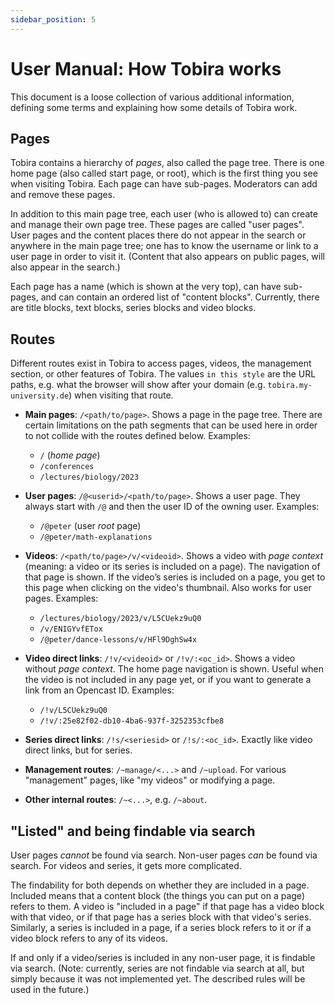 ```yaml
---
sidebar_position: 5
---
```


# User Manual: How Tobira works

This document is a loose collection of various additional information, defining some terms and explaining how some details of Tobira work.


## Pages

Tobira contains a hierarchy of *pages*, also called the page tree.
There is one home page (also called start page, or root), which is the first thing you see when visiting Tobira.
Each page can have sub-pages.
Moderators can add and remove these pages.

In addition to this main page tree, each user (who is allowed to) can create and manage their own page tree.
These pages are called "user pages".
User pages and the content places there do not appear in the search or anywhere in the main page tree; one has to know the username or link to a user page in order to visit it.
(Content that also appears on public pages, will also appear in the search.)

Each page has a name (which is shown at the very top), can have sub-pages, and can contain an ordered list of "content blocks".
Currently, there are title blocks, text blocks, series blocks and video blocks.


## Routes

Different routes exist in Tobira to access pages, videos, the management section, or other features of Tobira.
The values `in this style` are the URL paths, e.g. what the browser will show after your domain (e.g. `tobira.my-university.de`) when visiting that route.

- **Main pages**: `/<path/to/page>`.
  Shows a page in the page tree.
  There are certain limitations on the path segments that can be used here in order to not collide with the routes defined below.
  Examples:
    - `/` (*home page*)
    - `/conferences`
    - `/lectures/biology/2023`


- **User pages**: `/@<userid>/<path/to/page>`.
  Shows a user page.
  They always start with `/@` and then the user ID of the owning user.
  Examples:
    - `/@peter` (user *root* page)
    - `/@peter/math-explanations`


- **Videos**: `/<path/to/page>/v/<videoid>`.
  Shows a video with *page context* (meaning: a video or its series is included on a page).
  The navigation of that page is shown.
  If the video’s series is included on a page, you get to this page when clicking on the video's thumbnail.
  Also works for user pages.
  Examples:
    - `/lectures/biology/2023/v/L5CUekz9uQ0`
    - `/v/ENIGYvfETox`
    - `/@peter/dance-lessons/v/HFl9DghSw4x`


- **Video direct links**: `/!v/<videoid>` or `/!v/:<oc_id>`.
  Shows a video without *page context*.
  The home page navigation is shown.
  Useful when the video is not included in any page yet, or if you want to generate a link from an Opencast ID.
  Examples:
    - `/!v/L5CUekz9uQ0`
    - `/!v/:25e82f02-db10-4ba6-937f-3252353cfbe8`


- **Series direct links**: `/!s/<seriesid>` or `/!s/:<oc_id>`. Exactly like video direct links, but for series.

- **Management routes**: `/~manage/<...>` and `/~upload`. For various "management" pages, like "my videos" or modifying a page.

- **Other internal routes**: `/~<...>`, e.g. `/~about`.


## "Listed" and being findable via search

User pages *cannot* be found via search.
Non-user pages *can* be found via search.
For videos and series, it gets more complicated.

The findability for both depends on whether they are included in a page.
Included means that a content block (the things you can put on a page) refers to them.
A video is "included in a page" if that page has a video block with that video, or if that page has a series block with that video's series.
Similarly, a series is included in a page, if a series block refers to it or if a video block refers to any of its videos.

If and only if a video/series is included in any non-user page, it is findable via search.
(Note: currently, series are not findable via search at all, but simply because it was not implemented yet. The described rules will be used in the future.)
